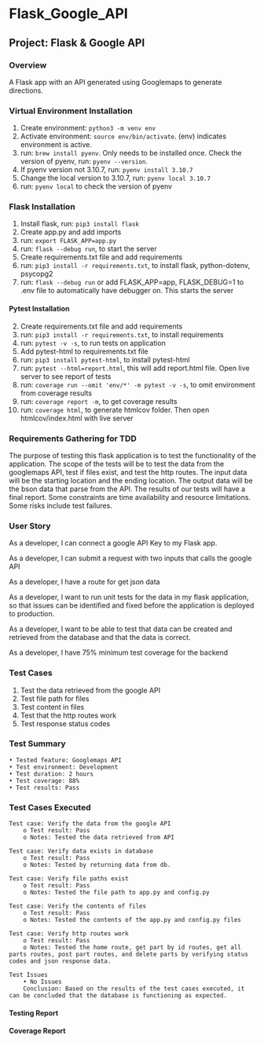 # Flask_Google_API

## Project: Flask & Google API

### Overview
A Flask app with an API generated using Googlemaps to generate directions.


### Virtual Environment Installation
1. Create environment: ```python3 -m venv env```
2. Activate environment: ```source env/bin/activate```. (env) indicates environment is active. 
3. run: ```brew install pyenv```. Only needs to be installed once. Check the version of pyenv, run: ```pyenv --version```.
4. If pyenv version not 3.10.7, run: ```pyenv install 3.10.7```
5. Change the local version to 3.10.7, run: ```pyenv local 3.10.7```
6. run: ```pyenv local``` to check the version of pyenv

### Flask Installation
1. Install flask, run: ```pip3 install flask```
2. Create app.py and add imports
3. run: ```export FLASK_APP=app.py```
4. run: ```flask --debug run```, to start the server
5. Create requirements.txt file and add requirements
6. run: ```pip3 install -r requirements.txt```, to install flask, python-dotenv, psycopg2
7. run: ```flask --debug run``` or add FLASK_APP=app, FLASK_DEBUG=1 to .env file to automatically have debugger on. This starts the server

#### Pytest Installation

2. Create requirements.txt file and add requirements
3. run: ```pip3 install -r requirements.txt```, to install requirements
4. run: ```pytest -v -s```, to run tests on application
5. Add pytest-html to requirements.txt file
6. run: ```pip3 install pytest-html```, to install pytest-html
7. run: ```pytest --html=report.html```, this will add report.html file. Open live server to see report of tests
8. run: ```coverage run --omit 'env/*' -m pytest -v -s```, to omit environment from coverage results
9. run: ```coverage report -m```, to get coverage results
10. run: ```coverage html```, to generate htmlcov folder. Then open htmlcov/index.html with live server

### Requirements Gathering for TDD
The purpose of testing this flask application is to test the functionality of the application. The scope of the tests will be to test the data from the googlemaps API, test if files exist, and test the http routes. The input data will be the starting location and the ending location. The output data will be the bson data that parse from the API. The results of our tests will have a final report. Some constraints are time availability and resource limitations. Some risks include test failures.

### User Story
As a developer, I can connect a google API Key to my Flask app.

As a developer, I can submit a request with two inputs that calls the google API

As a developer, I have a route for get json data

As a developer, I want to run unit tests for the data in my flask application, so that issues can be identified and fixed before the application is deployed to production. 

As a developer, I want to be able to test that data can be created and retrieved from the database and that the data is correct. 

As a developer, I have 75% minimum test coverage for the backend

### Test Cases
1. Test the data retrieved from the google API 
2. Test file path for files 
3. Test content in files
4. Test that the http routes work
5. Test response status codes 

### Test Summary
    • Tested feature: Googlemaps API
    • Test environment: Development
    • Test duration: 2 hours
    • Test coverage: 88%
    • Test results: Pass

### Test Cases Executed
```
Test case: Verify the data from the google API
    o Test result: Pass
    o Notes: Tested the data retrieved from API

Test case: Verify data exists in database
    o Test result: Pass
    o Notes: Tested by returning data from db.

Test case: Verify file paths exist
    o Test result: Pass
    o Notes: Tested the file path to app.py and config.py

Test case: Verify the contents of files
    o Test result: Pass
    o Notes: Tested the contents of the app.py and config.py files 

Test case: Verify http routes work
    o Test result: Pass
    o Notes: Tested the home route, get part by id routes, get all parts routes, post part routes, and delete parts by verifying status codes and json response data.      
    
Test Issues
    • No Issues
    Conclusion: Based on the results of the test cases executed, it can be concluded that the database is functioning as expected. 
```    


#### Testing Report


#### Coverage Report
